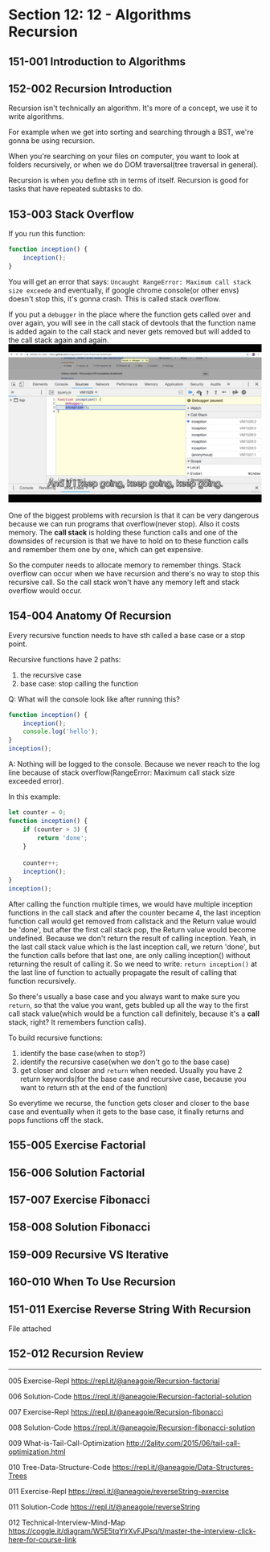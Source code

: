 # Section 12: 12 - Algorithms Recursion

## 151-001 Introduction to Algorithms
## 152-002 Recursion Introduction
Recursion isn't technically an algorithm. It's more of a concept, we use it to write algorithms.

For example when we get into sorting and searching through a BST, we're gonna be using recursion.

When you're searching on your files on computer, you want to look at folders recursively, or when we do DOM traversal(tree traversal in general).

Recursion is when you define sth in terms of itself. Recursion is good for tasks that have repeated subtasks to do.

## 153-003 Stack Overflow
If you run this function:
```js
function inception() {
    inception();
}
```
You will get an error that says: `Uncaught RangeError: Maximum call stack size exceede` and eventually, if google chrome console(or other envs) doesn't stop this,
it's gonna crash. This is called stack overflow. 

If you put a `debugger` in the place where the function gets called over and over again, you will see in the call stack of devtools that the function name is
added again to the call stack and never gets removed but will added to the call stack again and again.
![](../img/153-003-1.png)

One of the biggest problems with recursion is that it can be very dangerous because we can run programs that overflow(never stop).
Also it costs memory. The **call stack** is holding these function calls and one of the downsides of recursion is that we have to hold on to these function
calls and remember them one by one, which can get expensive.

So the computer needs to allocate memory to remember things. Stack overflow can occur when we have recursion and there's no way to stop this recursive call.
So the call stack won't have any memory left and stack overflow would occur.

## 154-004 Anatomy Of Recursion
Every recursive function needs to have sth called a base case or a stop point.

Recursive functions have 2 paths:
1) the recursive case 
2) base case: stop calling the function

Q: What will the console look like after running this?
```js
function inception() {
    inception();
    console.log('hello');
}
inception();
```

A: Nothing will be logged to the console. Because we never reach to the log line because of stack overflow(RangeError: Maximum call stack size exceeded error).

In this example:
```js
let counter = 0;
function inception() {
    if (counter > 3) {
        return 'done';
    }
    
    counter++;
    inception();
}
inception();
```
After calling the function multiple times, we would have multiple inception functions in the call stack and after the counter became 4, the last inception function
call would get removed from callstack and the Return value would be 'done', but after the first call stack pop, the Return value would become undefined. Because
we don't return the result of calling inception. Yeah, in the last call stack value which is the last inception call, we return 'done', but the function calls
before that last one, are only calling inception() without returning the result of calling it. So we need to write: `return inception()` at the last line of function
to actually propagate the result of calling that function recursively.

So there's usually a base case and you always want to make sure you `return`, so that the value you want, gets bubled up all the way to the first call stack value(which
would be a function call definitely, because it's a **call** stack, right? It remembers function calls). 

To build recursive functions:
1) identify the base case(when to stop?)
2) identify the recursive case(when we don't go to the base case)
3) get closer and closer and `return` when needed. Usually you have 2 return keywords(for the base case and recursive case, because you want to return sth at the
end of the function)

So everytime we recurse, the function gets closer and closer to the base case and eventually when it gets to the base case, it finally returns and pops functions off
the stack.

## 155-005 Exercise Factorial
## 156-006 Solution Factorial
## 157-007 Exercise Fibonacci
## 158-008 Solution Fibonacci
## 159-009 Recursive VS Iterative
## 160-010 When To Use Recursion
## 151-011 Exercise Reverse String With Recursion
File attached

## 152-012 Recursion Review

---

005 Exercise-Repl
https://repl.it/@aneagoie/Recursion-factorial

006 Solution-Code
https://repl.it/@aneagoie/Recursion-factorial-solution

007 Exercise-Repl
https://repl.it/@aneagoie/Recursion-fibonacci

008 Solution-Code
https://repl.it/@aneagoie/Recursion-fibonacci-solution

009 What-is-Tail-Call-Optimization
http://2ality.com/2015/06/tail-call-optimization.html

010 Tree-Data-Structure-Code
https://repl.it/@aneagoie/Data-Structures-Trees

011 Exercise-Repl
https://repl.it/@aneagoie/reverseString-exercise

011 Solution-Code
https://repl.it/@aneagoie/reverseString

012 Technical-Interview-Mind-Map
https://coggle.it/diagram/W5E5tqYlrXvFJPsq/t/master-the-interview-click-here-for-course-link
